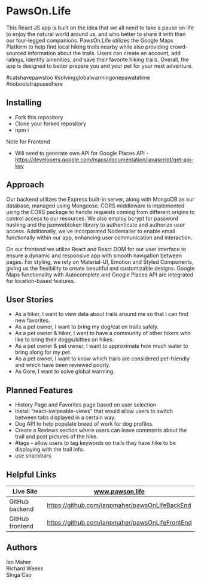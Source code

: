 # PawsOn.Life #

This React JS app is built on the idea that we all need to take a pause on life to enjoy the natural world around us, and who better to share it with than our four-legged companions.  PawsOn.Life utilizes the Google Maps Platform to help find local hiking trails nearby while also providing crowd-sourced information about the trails.  Users can create an account, add ratings, identify amenities, and save their favorite hiking trails.  Overall, the app is designed to better prepare you and your pet for your next adventure.

#catshavepawstoo
#solvingglobalwarmingonepawatatime
#nobootstrapusedhere

## Installing ##

* Fork this repository
* Clone your forked repository
* npm i

Note for Frontend
* Will need to generate own API for Google Places API - https://developers.google.com/maps/documentation/javascript/get-api-key

## Approach ##

Our backend utilizes the Express built-in server, along with MongoDB as our database, managed using Mongoose.  CORS middleware is implemented using the CORS package to handle requests coming from different origins to control access to our resources.  We also employ bcrypt for password hashing and the jsonwebtoken library to authenticate and authorize user access.  Additionally, we’ve incorporated Nodemailer to enable email functionally within our app, enhancing user communication and interaction.

On our frontend we utilize React and React DOM for our user interface to ensure a dynamic and responsive app with smooth navigation between pages.  For styling, we rely on Material-UI, Emotion and Styled Components, giving us the flexibility to create beautiful and customizable designs.  Google Maps functionality with Autocomplete and Google Places API are integrated for location-based features.

## User Stories ##
* As a hiker, I want to view data about trails around me so that I can find new favorites.
* As a pet owner, I want to bring my dog/cat on trails safely.
* As a pet owner & hiker, I want to have a community of other hikers who like to bring their doggs/kitties on hikes.
* As a pet owner & pet owner, I want to approximate how much water to bring along for my pet.
* As a pet owner, I want to know which trails are considered pet-friendly and which have been reviewed poorly.
* As Gore, I want to solve global warming.

## Planned Features ##
* History Page and Favorites page based on user selection
* Install “react-swipeable-views” that would allow users to switch between tabs displayed in a certain way.
* Dog API to help populate breed of work for dog profiles.
* Create a Reviews section where users can leave comments about the trail and post pictures of the hike.
* #tags – allow users to tag keywords on trails they have hike to be displaying with the trail info.
* use snackbars

## Helpful Links ##

Live Site        | www.pawson.life
-------------    | -------------
GitHub backend   |  https://github.com/ianpmaher/pawsOnLifeBackEnd
GitHub frontend  |  https://github.com/ianpmaher/pawsOnLifeFrontEnd

## Authors ##
Ian Maher  
Richard Weeks  
Singa Cao
